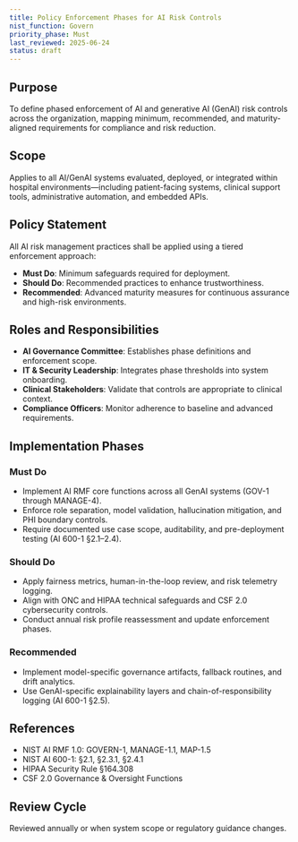 ```yaml
---
title: Policy Enforcement Phases for AI Risk Controls
nist_function: Govern
priority_phase: Must
last_reviewed: 2025-06-24
status: draft
---
```


## Purpose

To define phased enforcement of AI and generative AI (GenAI) risk controls across the organization, mapping minimum, recommended, and maturity-aligned requirements for compliance and risk reduction.

## Scope

Applies to all AI/GenAI systems evaluated, deployed, or integrated within hospital environments—including patient-facing systems, clinical support tools, administrative automation, and embedded APIs.

## Policy Statement

All AI risk management practices shall be applied using a tiered enforcement approach:
- **Must Do**: Minimum safeguards required for deployment.
- **Should Do**: Recommended practices to enhance trustworthiness.
- **Recommended**: Advanced maturity measures for continuous assurance and high-risk environments.

## Roles and Responsibilities

- **AI Governance Committee**: Establishes phase definitions and enforcement scope.
- **IT & Security Leadership**: Integrates phase thresholds into system onboarding.
- **Clinical Stakeholders**: Validate that controls are appropriate to clinical context.
- **Compliance Officers**: Monitor adherence to baseline and advanced requirements.

## Implementation Phases

### Must Do
- Implement AI RMF core functions across all GenAI systems (GOV-1 through MANAGE-4).
- Enforce role separation, model validation, hallucination mitigation, and PHI boundary controls.
- Require documented use case scope, auditability, and pre-deployment testing (AI 600-1 §2.1–2.4).

### Should Do
- Apply fairness metrics, human-in-the-loop review, and risk telemetry logging.
- Align with ONC and HIPAA technical safeguards and CSF 2.0 cybersecurity controls.
- Conduct annual risk profile reassessment and update enforcement phases.

### Recommended
- Implement model-specific governance artifacts, fallback routines, and drift analytics.
- Use GenAI-specific explainability layers and chain-of-responsibility logging (AI 600-1 §2.5).

## References
- NIST AI RMF 1.0: GOVERN-1, MANAGE-1.1, MAP-1.5
- NIST AI 600-1: §2.1, §2.3.1, §2.4.1
- HIPAA Security Rule §164.308
- CSF 2.0 Governance & Oversight Functions

## Review Cycle

Reviewed annually or when system scope or regulatory guidance changes.
